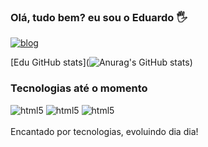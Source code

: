 
### Olá, tudo bem? eu sou o Eduardo 🖐

[![blog](https://img.shields.io/badge/Instagram-E4405F?style=for-the-badge&logo=instagram&logoColor=white)](https://instagram.com/eduardo10_ct?igshid=YTQwZjQ0NmI0OA==)


[Edu GitHub stats](![Anurag's GitHub stats](https://github-readme-stats.vercel.app/api?username=DevctEdu&show_icons=true&theme=gruvbox))


### Tecnologias até o momento

<div>
<img aling="center" alt= "html5" src="https://img.shields.io/badge/HTML5-E34F26?style=for-the-badge&logo=html5&logoColor=white"/>
<img aling="center" alt= "html5" src="https://img.shields.io/badge/CSS3-1572B6?style=for-the-badge&logo=css3&logoColor=white"/>
<img aling="center" alt= "html5" src="https://img.shields.io/badge/JavaScript-323330?style=for-the-badge&logo=javascript&logoColor=F7DF1E"/>
</div><br/>
Encantado por tecnologias, evoluindo dia dia!
